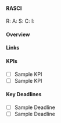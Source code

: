 #### RASCI
R:
A:
S:
C:
I:

#### Overview

#### Links

#### KPIs

- [ ] Sample KPI
- [ ] Sample KPI

#### Key Deadlines

- [ ] Sample Deadline
- [ ] Sample Deadline
